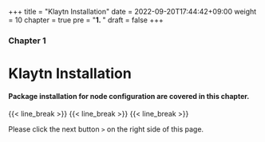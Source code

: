 +++
title = "Klaytn Installation"
date = 2022-09-20T17:44:42+09:00
weight = 10
chapter = true
pre = "<b>1. </b>"
draft = false
+++

### Chapter 1

# Klaytn Installation 
#### Package installation for node configuration are covered in this chapter.

{{< line_break >}}
{{< line_break >}}
{{< line_break >}}


Please click the next button ```>``` on the right side of this page.


